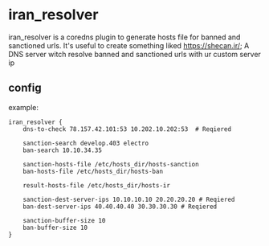 # iran_resolver
iran_resolver is a coredns plugin to generate hosts file for banned and sanctioned urls.
It's useful to create something liked https://shecan.ir/; A DNS server witch resolve banned and sanctioned urls with ur custom server ip

## config 
example:
```
iran_resolver {
    dns-to-check 78.157.42.101:53 10.202.10.202:53  # Reqiered

    sanction-search develop.403 electro
    ban-search 10.10.34.35

    sanction-hosts-file /etc/hosts_dir/hosts-sanction
    ban-hosts-file /etc/hosts_dir/hosts-ban

    result-hosts-file /etc/hosts_dir/hosts-ir

    sanction-dest-server-ips 10.10.10.10 20.20.20.20 # Reqiered
    ban-dest-server-ips 40.40.40.40 30.30.30.30 # Reqiered

    sanction-buffer-size 10
    ban-buffer-size 10
}
```